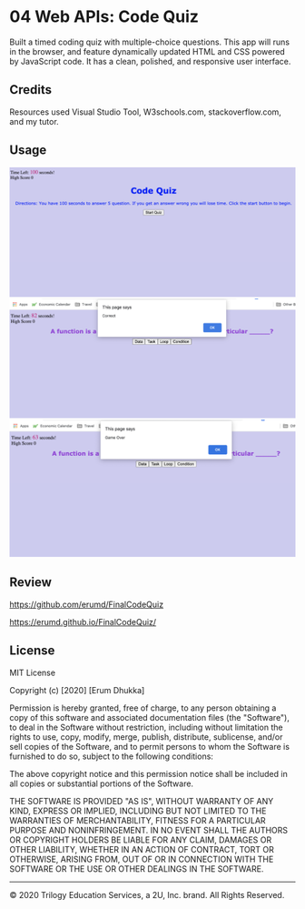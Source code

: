# 04 Web APIs: Code Quiz


Built a timed coding quiz with multiple-choice questions. This app will runs in the browser, and feature dynamically updated HTML and CSS powered by JavaScript code. It has a clean, polished, and responsive user interface. 

## Credits

Resources used Visual Studio Tool, W3schools.com, stackoverflow.com, and my tutor. 



## Usage 

![First page of my app](https://github.com/erumd/FinalCodeQuiz/blob/main/Assests/image1.jpg)
![Middle age my app](https://github.com/erumd/FinalCodeQuiz/blob/main/Assests/image2.jpg)
![Last page of my app](https://github.com/erumd/FinalCodeQuiz/blob/main/Assests/image3.jpg)




## Review
https://github.com/erumd/FinalCodeQuiz 

https://erumd.github.io/FinalCodeQuiz/ 



## License
MIT License

Copyright (c) [2020] [Erum Dhukka]

Permission is hereby granted, free of charge, to any person obtaining a copy
of this software and associated documentation files (the "Software"), to deal
in the Software without restriction, including without limitation the rights
to use, copy, modify, merge, publish, distribute, sublicense, and/or sell
copies of the Software, and to permit persons to whom the Software is
furnished to do so, subject to the following conditions:

The above copyright notice and this permission notice shall be included in all
copies or substantial portions of the Software.

THE SOFTWARE IS PROVIDED "AS IS", WITHOUT WARRANTY OF ANY KIND, EXPRESS OR
IMPLIED, INCLUDING BUT NOT LIMITED TO THE WARRANTIES OF MERCHANTABILITY,
FITNESS FOR A PARTICULAR PURPOSE AND NONINFRINGEMENT. IN NO EVENT SHALL THE
AUTHORS OR COPYRIGHT HOLDERS BE LIABLE FOR ANY CLAIM, DAMAGES OR OTHER
LIABILITY, WHETHER IN AN ACTION OF CONTRACT, TORT OR OTHERWISE, ARISING FROM,
OUT OF OR IN CONNECTION WITH THE SOFTWARE OR THE USE OR OTHER DEALINGS IN THE
SOFTWARE.

- - -
© 2020 Trilogy Education Services, a 2U, Inc. brand. All Rights Reserved.
